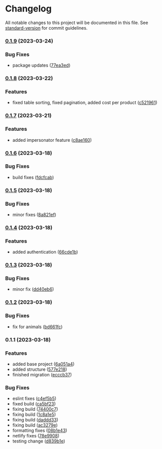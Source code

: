 # Changelog

All notable changes to this project will be documented in this file. See [standard-version](https://github.com/conventional-changelog/standard-version) for commit guidelines.

### [0.1.9](https://github.com/CandeeGenerations/farm-tracker/compare/v0.1.8...v0.1.9) (2023-03-24)


### Bug Fixes

* package updates ([77ea3ed](https://github.com/CandeeGenerations/farm-tracker/commit/77ea3ed8611a5cf6eb0dadbb91271d82bbeb2fd0))

### [0.1.8](https://github.com/CandeeGenerations/farm-tracker/compare/v0.1.7...v0.1.8) (2023-03-22)


### Features

* fixed table sorting, fixed pagination, added cost per product ([c521961](https://github.com/CandeeGenerations/farm-tracker/commit/c521961ae299198dfe4803feb012f35053318fa6))

### [0.1.7](https://github.com/CandeeGenerations/farm-tracker/compare/v0.1.6...v0.1.7) (2023-03-21)


### Features

* added impersonator feature ([c8ae160](https://github.com/CandeeGenerations/farm-tracker/commit/c8ae16006dc5bb0e5fc5d6a81fb597fccf3b368e))

### [0.1.6](https://github.com/CandeeGenerations/farm-tracker/compare/v0.1.5...v0.1.6) (2023-03-18)


### Bug Fixes

* build fixes ([fdcfcab](https://github.com/CandeeGenerations/farm-tracker/commit/fdcfcab599665a01ab05585fe745732eee6fc8e8))

### [0.1.5](https://github.com/CandeeGenerations/farm-tracker/compare/v0.1.4...v0.1.5) (2023-03-18)


### Bug Fixes

* minor fixes ([8a821ef](https://github.com/CandeeGenerations/farm-tracker/commit/8a821ef4d38b1f3f18abe235a2def1248817b0ca))

### [0.1.4](https://github.com/CandeeGenerations/farm-tracker/compare/v0.1.3...v0.1.4) (2023-03-18)


### Features

* added authentication ([66cde1b](https://github.com/CandeeGenerations/farm-tracker/commit/66cde1bd6afe900b6d1c6dcfc7344981e0b61c2e))

### [0.1.3](https://github.com/CandeeGenerations/farm-tracker/compare/v0.1.2...v0.1.3) (2023-03-18)


### Bug Fixes

* minor fix ([dd40eb6](https://github.com/CandeeGenerations/farm-tracker/commit/dd40eb683bcd6657bbd659a8b638b0648daec010))

### [0.1.2](https://github.com/CandeeGenerations/farm-tracker/compare/v0.1.1...v0.1.2) (2023-03-18)


### Bug Fixes

* fix for animals ([bd661fc](https://github.com/CandeeGenerations/farm-tracker/commit/bd661fc8bded0e6720b3dc59d7ca48ef4352185f))

### 0.1.1 (2023-03-18)


### Features

* added base project ([6a051a4](https://github.com/CandeeGenerations/farm-tracker/commit/6a051a4f3eeaf243a1c4ab432fe647bab337f052))
* added structure ([577e218](https://github.com/CandeeGenerations/farm-tracker/commit/577e218d099bb10a2a75536542408e6923a7982b))
* finished migration ([ecccb37](https://github.com/CandeeGenerations/farm-tracker/commit/ecccb37a0e8b2f3af4bd508ae47375fb0ec8f3fc))


### Bug Fixes

* eslint fixes ([c4ef5b5](https://github.com/CandeeGenerations/farm-tracker/commit/c4ef5b5ef5e450ee46a1db7c017db099649f7433))
* fixed build ([ca5bf23](https://github.com/CandeeGenerations/farm-tracker/commit/ca5bf23153439f395cdb74377ba540cacfcc439c))
* fixing build ([74400c7](https://github.com/CandeeGenerations/farm-tracker/commit/74400c7f669c4d84ece2e97e8bf6163da50e854b))
* fixing build ([1c8a1e5](https://github.com/CandeeGenerations/farm-tracker/commit/1c8a1e50f4c9e6340ed8698a1bef0ef9e519ab63))
* fixing build ([daddd33](https://github.com/CandeeGenerations/farm-tracker/commit/daddd33f993b27f192b6ac210705cfd24a421bae))
* fixing build ([ac3279e](https://github.com/CandeeGenerations/farm-tracker/commit/ac3279e6ac64fc4612d34cdb9d029053acb14166))
* formatting fixes ([08b1e43](https://github.com/CandeeGenerations/farm-tracker/commit/08b1e4357e4f2697b3319c581a5247ac3e48d289))
* netlify fixes ([78e9908](https://github.com/CandeeGenerations/farm-tracker/commit/78e99087f62504b06d0fe3bccc2696c510da3aff))
* testing change ([d839b1e](https://github.com/CandeeGenerations/farm-tracker/commit/d839b1ee09141daf811e7e0cb5eb527475797a6d))
